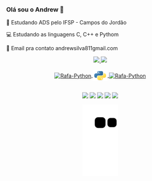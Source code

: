 ### Olá sou o Andrew 👋

📖 Estudando ADS pelo IFSP - Campos do Jordão

💻 Estudando as linguagens C, C++ e Pythom

📧 Email pra contato andrewsilva811gmail.com


<div align="center">
  <a href="https://github.com/AndrewBait">
  <img height="180em" src="https://github-readme-stats.vercel.app/api?username=AndrewBait&show_icons=true&theme=dracula&include_all_commits=true&count_private=true"/>
  <img height="180em" src="https://github-readme-stats.vercel.app/api/top-langs/?username=AndrewBait&layout=compact&langs_count=7&theme=dracula"/>
<div style="display: inline_block"><br>
  
  
  <img align="center" alt="Rafa-Python" height="30" width="40" src="https://cdn.jsdelivr.net/gh/devicons/devicon/icons/cplusplus/cplusplus-original.svg"> 
  <img align="center" alt="Rafa-Python" height="30" width="40" src="https://raw.githubusercontent.com/devicons/devicon/master/icons/python/python-original.svg">
  <img align="center" alt="Rafa-Python" height="30" width="40" src="https://cdn.jsdelivr.net/gh/devicons/devicon/icons/c/c-original.svg"> 
</div>
  
  ##
 
<div> 
 
  <a href="https://www.instagram.com/a_n_dr_e_w" target="_blank"><img src="https://img.shields.io/badge/-Instagram-%23E4405F?style=for-the-badge&logo=instagram&logoColor=white" target="_blank"></a>
 <a href="https://discord.gg/Kuroro#3923" target="_blank"><img src="https://img.shields.io/badge/Discord-7289DA?style=for-the-badge&logo=discord&logoColor=white" target="_blank"></a> 
  <a href = "andrewsilva811@gmail.com"><img src="https://img.shields.io/badge/-Gmail-%23333?style=for-the-badge&logo=gmail&logoColor=white" target="_blank"></a>
  <a href="https://www.linkedin.com/in/andrew-oliveira-1b9803221" target="_blank"><img src="https://img.shields.io/badge/-LinkedIn-%230077B5?style=for-the-badge&logo=linkedin&logoColor=white" target="_blank"></a> 
  <a href="https://twitter.com/endreu__" target="_blank"><img src="https://img.shields.io/badge/Twitter-1DA1F2?style=for-the-badge&logo=twitter&logoColor=white" target="_blank"></a>
 
  ![Snake animation](https://github.com/AndrewBait/AndrewBait/blob/output/github-contribution-grid-snake.svg)
 
</div>
